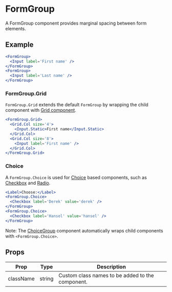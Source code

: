 # FormGroup

A FormGroup component provides marginal spacing between form elements.

## Example

```jsx
<FormGroup>
  <Input label='First name' />
</FormGroup>
<FormGroup>
  <Input label='Last name' />
</FormGroup>
```

### FormGroup.Grid

`FormGroup.Grid` extends the default `FormGroup` by wrapping the child component with [Grid component](../Grid).

```jsx
<FormGroup.Grid>
  <Grid.Col size='4'>
    <Input.Static>First name</Input.Static>
  </Grid.Col>
  <Grid.Col size='8'>
    <Input label='First name' />
  </Grid.Col>
</FormGroup.Grid>
```


### Choice

A `FormGroup.Choice` is used for [Choice](../Choice) based components, such as [Checkbox](../Checkbox) and [Radio](../Radio).

```jsx
<Label>Choose:</Label>
<FormGroup.Choice>
  <Checkbox label='Derek' value='derek' />
</FormGroup>
<FormGroup.Choice>
  <Checkbox label='Hansel' value='hansel' />
</FormGroup>
```

Note: The [ChoiceGroup](../ChoiceGroup) component automatically wraps child components with `<FormGroup.Choice>`.



## Props

| Prop | Type | Description |
| --- | --- | --- |
| className | string | Custom class names to be added to the component. |
